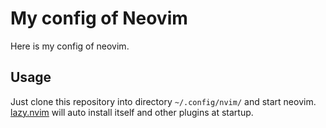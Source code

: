 # My config of Neovim

Here is my config of neovim.

## Usage

Just clone this repository into directory `~/.config/nvim/` and start neovim. [lazy.nvim](https://github.com/folke/lazy.nvim) will auto install itself and other plugins at startup.
